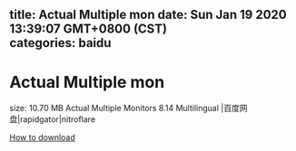 
title: Actual Multiple mon
date: Sun Jan 19 2020 13:39:07 GMT+0800 (CST)    
categories: baidu
---

# Actual Multiple mon
size: 10.70 MB
 Actual Multiple Monitors 8.14 Multilingual |百度网盘|rapidgator|nitroflare
 

[How to download](https://bpcam.bemobtrk.com/go/2ceec3aa-1ca2-46d6-b9ff-aaa5c184517c?jno=3033)
